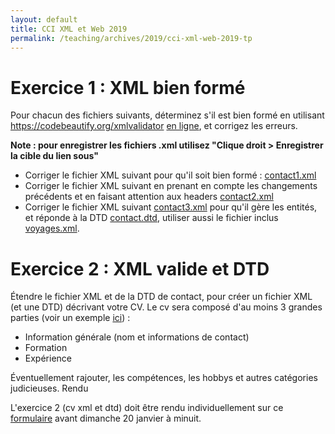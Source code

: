 ```yaml
---
layout: default
title: CCI XML et Web 2019
permalink: /teaching/archives/2019/cci-xml-web-2019-tp
---
```


# Exercice 1 : XML bien formé

Pour chacun des fichiers suivants, déterminez s'il est bien formé en utilisant https://codebeautify.org/xmlvalidator [en ligne](https://codebeautify.org/xmlvalidator), et corrigez les erreurs.

**Note : pour enregistrer les fichiers .xml utilisez "Clique droit > Enregistrer la cible du lien sous"**

* Corriger le fichier XML suivant pour qu'il soit bien formé : [contact1.xml](https://valentin.lachand.net/documents/2019/contact1.xml)
* Corriger le fichier XML suivant en prenant en compte les changements précédents et en faisant attention aux headers [contact2.xml](https://valentin.lachand.net/documents/2019/contact2.xml)
* Corriger le fichier XML suivant [contact3.xml](https://valentin.lachand.net/documents/2019/contact3.xml) pour qu'il gère les entités, et réponde à la DTD [contact.dtd](https://valentin.lachand.net/documents/2019/contact.dtd), utiliser aussi le fichier inclus [voyages.xml](https://valentin.lachand.net/documents/2019/voyages.xml).

# Exercice 2 : XML valide et DTD

Étendre le fichier XML et de la DTD de contact, pour créer un fichier XML (et une DTD) décrivant votre CV. Le cv sera composé d'au moins 3 grandes parties (voir un exemple [ici](https://valentin.lachand.net/English_CV_Valentin_Lachand.pdf)) :

* Information générale (nom et informations de contact)
* Formation
* Expérience

Éventuellement rajouter, les compétences, les hobbys et autres catégories judicieuses.
Rendu

L'exercice 2 (cv xml et dtd) doit être rendu individuellement sur ce [formulaire](https://framaforms.org/cci-2019-tp-xml1-1547581623) avant dimanche 20 janvier à minuit.
